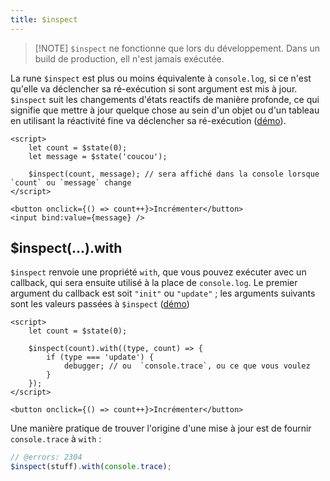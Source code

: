 ```yaml
---
title: $inspect
---
```


> [!NOTE] `$inspect` ne fonctionne que lors du développement. Dans un build de production, ell n'est
> jamais exécutée.

La rune `$inspect` est plus ou moins équivalente à `console.log`, si ce n'est qu'elle va déclencher
sa ré-exécution si sont argument est mis à jour. `$inspect` suit les changements d'états reactifs de
manière profonde, ce qui signifie que mettre à jour quelque chose au sein d'un objet ou d'un tableau
en utilisant la réactivité fine va déclencher sa ré-exécution
([démo](/playground/untitled#H4sIAAAAAAAACkWQ0YqDQAxFfyUMhSotdZ-tCvu431AXtGOqQ2NmmMm0LOK_r7Utfby5JzeXTOpiCIPKT5PidkSVq2_n1F7Jn3uIcEMSXHSw0evHpAjaGydVzbUQCmgbWaCETZBWMPlKj29nxBDaHj_edkAiu12JhdkYDg61JGvE_s2nR8gyuBuiJZuDJTyQ7eE-IEOzog1YD80Lb0APLfdYc5F9qnFxjiKWwbImo6_llKRQVs-2u91c_bD2OCJLkT3JZasw7KLA2XCX31qKWE6vIzNk1fKE0XbmYrBTufiI8-_8D2cUWBA_AQAA)).

```svelte
<script>
	let count = $state(0);
	let message = $state('coucou');

	$inspect(count, message); // sera affiché dans la console lorsque `count` ou `message` change
</script>

<button onclick={() => count++}>Incrémenter</button>
<input bind:value={message} />
```

## $inspect(...).with

`$inspect` renvoie une propriété `with`, que vous pouvez exécuter avec un callback, qui sera ensuite
utilisé à la place de `console.log`. Le premier argument du callback est soit `"init"` ou `"update"`
; les arguments suivants sont les valeurs passées à `$inspect`
([démo](/playground/untitled#H4sIAAAAAAAACkVQ24qDMBD9lSEUqlTqPlsj7ON-w7pQG8c2VCchmVSK-O-bKMs-DefKYRYx6BG9qL4XQd2EohKf1opC8Nsm4F84MkbsTXAqMbVXTltuWmp5RAZlAjFIOHjuGLOP_BKVqB00eYuKs82Qn2fNjyxLtcWeyUE2sCRry3qATQIpJRyD7WPVMf9TW-7xFu53dBcoSzAOrsqQNyOe2XUKr0Xi5kcMvdDB2wSYO-I9vKazplV1-T-d6ltgNgSG1KjVUy7ZtmdbdjqtzRcphxMS1-XubOITJtPrQWMvKnYB15_1F7KKadA_AQAA))

```svelte
<script>
	let count = $state(0);

	$inspect(count).with((type, count) => {
		if (type === 'update') {
			debugger; // ou  `console.trace`, ou ce que vous voulez
		}
	});
</script>

<button onclick={() => count++}>Incrémenter</button>
```

Une manière pratique de trouver l'origine d'une mise à jour est de fournir `console.trace` à `with`
:

```js
// @errors: 2304
$inspect(stuff).with(console.trace);
```
